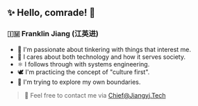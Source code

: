 ## ✨ Hello, comrade! 🫡

### 🇮🇲 Franklin Jiang (江英进)

- 🔭 I'm passionate about tinkering with things that interest me.
- 🤔 I cares about both technology and how it serves society.
- ⚛️ I follows through with systems engineering.
- 🕊️ I'm practicing the concept of "culture first".
- 🧗 I'm trying to explore my own boundaries.

> 📧 Feel free to contact me via [Chief@Jiangyj.Tech](mailto:Chief@Jiangyj.Tech)

<!--
**Franklin-Jiang/Franklin-Jiang** is a ✨ _special_ ✨ repository because its `README.md` (this file) appears on your GitHub profile.

Here are some ideas to get you started:

- 🔭 I’m currently working on ...
- 🌱 I’m currently learning ...
- 👯 I’m looking to collaborate on ...
- 🤔 I’m looking for help with ...
- 💬 Ask me about ...
- 📫 How to reach me: ...
- 😄 Pronouns: ...
- ⚡ Fun fact: ...
-->
